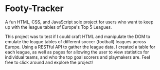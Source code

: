 # Footy-Tracker

A fun HTML, CSS, and JavaScript solo project for users who want to keep up with the league tables of Europe's Top 5 Leagues.

This project was to test if I could craft HTML and manipulate the DOM to emulate the league tables of different soccer (football) leagues across Europe. 
Using a RESTful API to gather the league data, I created a table for each league, as well as pages for allowing the user to view statistics for individual teams, and who the top goal scorers and playmakers are. 
Feel free to click around and explore the project!

